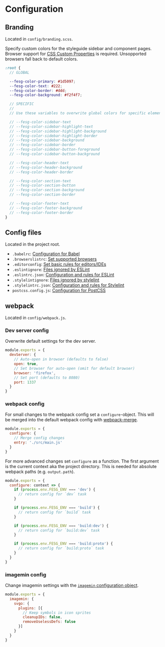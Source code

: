 # Configuration

<OutdatedVersion version="4" />

## Branding

Located in `config/branding.scss`.

Specify custom colors for the styleguide sidebar and component pages. Browser support for [CSS Custom Properties](http://caniuse.com/#feat=css-variables) is required. Unsopported browsers fall back to default colors.

```scss
:root {
  // GLOBAL

  --fesg-color-primary: #1d5097;
  --fesg-color-text: #222;
  --fesg-color-border: #ddd;
  --fesg-color-background: #f2f4f7;

  // SPECIFIC
  //
  // Use these variables to overwrite global colors for specific elements

  // --fesg-color-sidebar-text
  // --fesg-color-sidebar-highlight-text
  // --fesg-color-sidebar-highlight-background
  // --fesg-color-sidebar-highlight-border
  // --fesg-color-sidebar-background
  // --fesg-color-sidebar-border
  // --fesg-color-sidebar-button-foreground
  // --fesg-color-sidebar-button-background

  // --fesg-color-header-text
  // --fesg-color-header-background
  // --fesg-color-header-border

  // --fesg-color-section-text
  // --fesg-color-section-button
  // --fesg-color-section-background
  // --fesg-color-section-border

  // --fesg-color-footer-text
  // --fesg-color-footer-background
  // --fesg-color-footer-border
}
```

## Config files

Located in the project root.

* `.babelrc`: [Configuration for Babel](https://babeljs.io/docs/usage/babelrc/)
* `.browserslistrc`: [Set supported browsers](https://github.com/ai/browserslist)
* `.editorconfig`: [Set basic rules for editors/IDEs](http://editorconfig.org/)
* `.eslintignore`: [Files ignored by ESLint](http://eslint.org/docs/user-guide/configuring#ignoring-files-and-directories)
* `.eslintrc.json`: [Configuration and rules for ESLint](http://eslint.org/docs/user-guide/configuring)
* `.stylelintignore`: [Files ignored by stylelint](https://stylelint.io/user-guide/configuration/#stylelintignore)
* `.stylelintrc.json`: [Configuration and rules for Stylelint](https://stylelint.io/user-guide/configuration/)
* `postcss.config.js`: [Configuration for PostCSS](https://github.com/postcss/postcss#webpack)

## webpack

Located in `config/webpack.js`.

### Dev server config

Overwrite default settings for the dev server.

```js
module.exports = {
  devServer: {
    // Auto-open in browser (defaults to false)
    open: true,
    // Set browser for auto-open (omit for default browser)
    browser: 'firefox',
    // Set port (defaults to 8080)
    port: 1337
  }
}
```

### webpack config

For small changes to the webpack config set a `configure`-object. This will be merged into the default webpack config with [webpack-merge](https://github.com/survivejs/webpack-merge).

```js
module.exports = {
  configure: {
    // Merge config changes
    entry: './src/main.js'
  }
}
```

For more advanced changes set `configure` as a function. The first argument is the current context aka the project directory. This is needed for absolute webpack paths (e.g. `output.path`).

```js
module.exports = {
  configure: context => {
    if (process.env.FESG_ENV === 'dev') {
      // return config for `dev` task
    }

    if (process.env.FESG_ENV === 'build') {
      // return config for `build` task
    }

    if (process.env.FESG_ENV === 'build:dev') {
      // return config for `build:dev` task
    }

    if (process.env.FESG_ENV === 'build:proto') {
      // return config for `build:proto` task
    }
  }
}
```

### imagemin config

Change imagemin settings with the [`imagemin` configuration object](https://github.com/Klathmon/imagemin-webpack-plugin#api).

```js
module.exports = {
  imagemin: {
    svgo: {
      plugins: [{
        // Keep symbols in icon sprites
        cleanupIDs: false,
        removeUselessDefs: false
      }]
    }
  }
}
```
